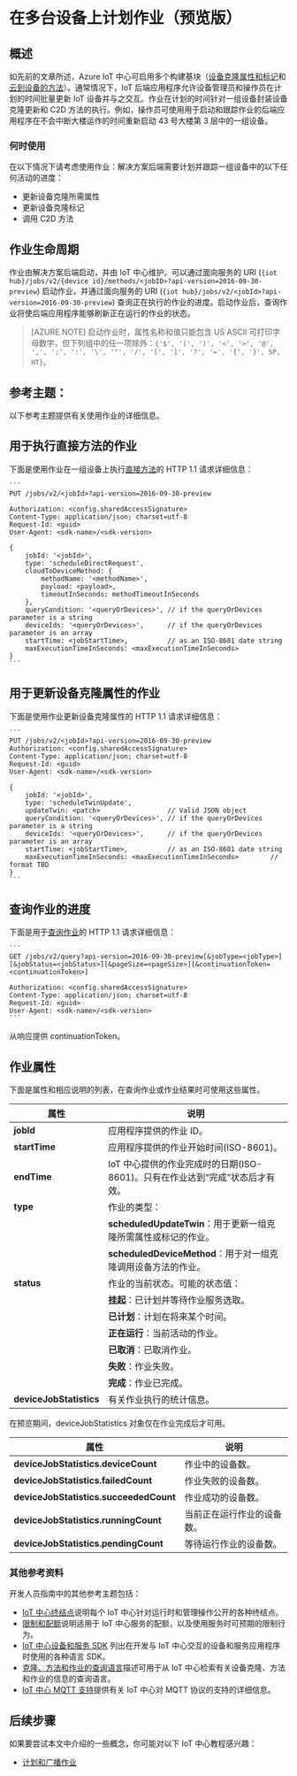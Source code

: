 <properties
 pageTitle="开发人员指南 - 作业 |Azure"
 description="Azure IoT 中心开发人员指南 - 计划要在连接到中心的多个设备上运行的作业"
 services="iot-hub"
 documentationCenter=".net"
 authors="juanjperez"
 manager="timlt"
 editor=""/>  


<tags
 ms.service="iot-hub"
 ms.devlang="multiple"
 ms.topic="article"
 ms.tgt_pltfrm="na"
 ms.workload="na"
 ms.date="09/30/2016"
 wacn.date="11/07/2016" 
 ms.author="juanpere"/>  


# 在多台设备上计划作业（预览版）

## 概述

如先前的文章所述，Azure IoT 中心可启用多个构建基块（[设备克隆属性和标记][lnk-twin-devguide]和[云到设备的方法][lnk-dev-methods]）。通常情况下，IoT 后端应用程序允许设备管理员和操作员在计划的时间批量更新 IoT 设备并与之交互。作业在计划的时间针对一组设备封装设备克隆更新和 C2D 方法的执行。例如，操作员可使用用于启动和跟踪作业的后端应用程序在不会中断大楼运作的时间重新启动 43 号大楼第 3 层中的一组设备。

### 何时使用

在以下情况下请考虑使用作业：解决方案后端需要计划并跟踪一组设备中的以下任何活动的进度：

- 更新设备克隆所需属性
- 更新设备克隆标记
- 调用 C2D 方法

## 作业生命周期

作业由解决方案后端启动，并由 IoT 中心维护。可以通过面向服务的 URI (`{iot hub}/jobs/v2/{device id}/methods/<jobID>?api-version=2016-09-30-preview`) 启动作业，并通过面向服务的 URI (`{iot hub}/jobs/v2/<jobId>?api-version=2016-09-30-preview`) 查询正在执行的作业的进度。启动作业后，查询作业将使后端应用程序能够刷新正在运行的作业的状态。

> [AZURE.NOTE] 启动作业时，属性名称和值只能包含 US ASCII 可打印字母数字，但下列组中的任一项除外：``{'$', '(', ')', '<', '>', '@', ',', ';', ':', '\', '"', '/', '[', ']', '?', '=', '{', '}', SP, HT}``。

## 参考主题：

以下参考主题提供有关使用作业的详细信息。

## 用于执行直接方法的作业

下面是使用作业在一组设备上执行[直接方法][lnk-dev-methods]的 HTTP 1.1 请求详细信息：

    ```
    PUT /jobs/v2/<jobId>?api-version=2016-09-30-preview
    
    Authorization: <config.sharedAccessSignature>
    Content-Type: application/json; charset=utf-8
    Request-Id: <guid>
    User-Agent: <sdk-name>/<sdk-version>

    {
        jobId: '<jobId>',
        type: 'scheduleDirectRequest', 
        cloudToDeviceMethod: {
            methodName: '<methodName>',
            payload: <payload>,                 
            timeoutInSeconds: methodTimeoutInSeconds 
        },
        queryCondition: '<queryOrDevices>', // if the queryOrDevices parameter is a string
        deviceIds: '<queryOrDevices>',      // if the queryOrDevices parameter is an array
        startTime: <jobStartTime>,          // as an ISO-8601 date string
        maxExecutionTimeInSeconds: <maxExecutionTimeInSeconds>        
    }
    ```
    
## 用于更新设备克隆属性的作业

下面是使用作业更新设备克隆属性的 HTTP 1.1 请求详细信息：

    ```
    PUT /jobs/v2/<jobId>?api-version=2016-09-30-preview
    Authorization: <config.sharedAccessSignature>
    Content-Type: application/json; charset=utf-8
    Request-Id: <guid>
    User-Agent: <sdk-name>/<sdk-version>

    {
        jobId: '<jobId>',
        type: 'scheduleTwinUpdate', 
        updateTwin: <patch>                 // Valid JSON object
        queryCondition: '<queryOrDevices>', // if the queryOrDevices parameter is a string
        deviceIds: '<queryOrDevices>',      // if the queryOrDevices parameter is an array
        startTime: <jobStartTime>,          // as an ISO-8601 date string
        maxExecutionTimeInSeconds: <maxExecutionTimeInSeconds>        // format TBD
    }
    ```

## 查询作业的进度

下面是用于[查询作业][lnk-query]的 HTTP 1.1 请求详细信息：

    ```
    GET /jobs/v2/query?api-version=2016-09-30-preview[&jobType=<jobType>][&jobStatus=<jobStatus>][&pageSize=<pageSize>][&continuationToken=<continuationToken>]
    
    Authorization: <config.sharedAccessSignature>
    Content-Type: application/json; charset=utf-8
    Request-Id: <guid>
    User-Agent: <sdk-name>/<sdk-version>
    ```
    
从响应提供 continuationToken。

## 作业属性

下面是属性和相应说明的列表，在查询作业或作业结果时可使用这些属性。

| 属性 | 说明 |
| -------------- | -----------------|
| **jobId** | 应用程序提供的作业 ID。 |
| **startTime** | 应用程序提供的作业开始时间(ISO-8601)。 |
| **endTime** | IoT 中心提供的作业完成时的日期(ISO-8601)。只有在作业达到“完成”状态后才有效。 | 
| **type** | 作业的类型： |
| | **scheduledUpdateTwin**：用于更新一组克隆所需属性或标记的作业。 |
| | **scheduledDeviceMethod**：用于对一组克隆调用设备方法的作业。 |
| **status** | 作业的当前状态。可能的状态值： |
| | **挂起**：已计划并等待作业服务选取。 |
| | **已计划**：计划在将来某个时间。 |
| | **正在运行**：当前活动的作业。 |
| | **已取消**：已取消作业。 |
| | **失败**：作业失败。 |
| | **完成**：作业已完成。 |
| **deviceJobStatistics** | 有关作业执行的统计信息。 |

在预览期间，deviceJobStatistics 对象仅在作业完成后才可用。

| 属性 | 说明 |
| -------------- | -----------------|
| **deviceJobStatistics.deviceCount** | 作业中的设备数。 |
| **deviceJobStatistics.failedCount** | 作业失败的设备数。 |
| **deviceJobStatistics.succeededCount** | 作业成功的设备数。 |
| **deviceJobStatistics.runningCount** | 当前正在运行作业的设备数。 |
| **deviceJobStatistics.pendingCount** | 等待运行作业的设备数。 |


### 其他参考资料

开发人员指南中的其他参考主题包括：

- [IoT 中心终结点][lnk-endpoints]说明每个 IoT 中心针对运行时和管理操作公开的各种终结点。
- [限制和配额][lnk-quotas]说明适用于 IoT 中心服务的配额，以及使用服务时可预期的限制行为。
- [IoT 中心设备和服务 SDK][lnk-sdks] 列出在开发与 IoT 中心交互的设备和服务应用程序时使用的各种语言 SDK。
- [克隆、方法和作业的查询语言][lnk-query]描述可用于从 IoT 中心检索有关设备克隆、方法和作业的信息的查询语言。
- [IoT 中心 MQTT 支持][lnk-devguide-mqtt]提供有关 IoT 中心对 MQTT 协议的支持的详细信息。

## 后续步骤

如果要尝试本文中介绍的一些概念，你可能对以下 IoT 中心教程感兴趣：

- [计划和广播作业][lnk-jobs-tutorial]

<!-- links and images -->


[lnk-endpoints]: /documentation/articles/iot-hub-devguide-endpoints/
[lnk-quotas]: /documentation/articles/iot-hub-devguide-quotas-throttling/
[lnk-sdks]: /documentation/articles/iot-hub-devguide-sdks/
[lnk-query]: /documentation/articles/iot-hub-devguide-query-language/
[lnk-devguide-mqtt]: /documentation/articles/iot-hub-mqtt-support/
[lnk-jobs-tutorial]: /documentation/articles/iot-hub-schedule-jobs/
[lnk-c2d-methods]: /documentation/articles/iot-hub-c2d-methods/
[lnk-dev-methods]: /documentation/articles/iot-hub-devguide-direct-methods/
[lnk-get-started-twin]: /documentation/articles/iot-hub-node-node-twin-getstarted/
[lnk-twin-devguide]: /documentation/articles/iot-hub-devguide-device-twins/

<!---HONumber=Mooncake_1031_2016-->